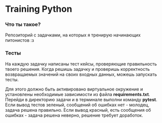 # Training Python

### Что ты такое?

Репозиторий с задачками, на которых я тренирую начинающих питонистов :з

### Тесты

На каждую задачку написаны тест кейсы, проверяющие правильность твоего решения. Когда решишь задачку и проверишь
корректность возвращаемых значений на своих входных данных, можешь запускать тесты.

Для этого должно быть активировано виртуальное окружение и установлены необходимые зависимости из файла
**requirements.txt**. Перейди в директорию задачи и в терминале выполни команду **pytest**.
Если вывод тестов зеленый, сообщений об ошибках нет - молодец, задача решена правильно. Если вывод красный,
есть сообщения об ошибках - задача решена неверно, решение требует доработок.